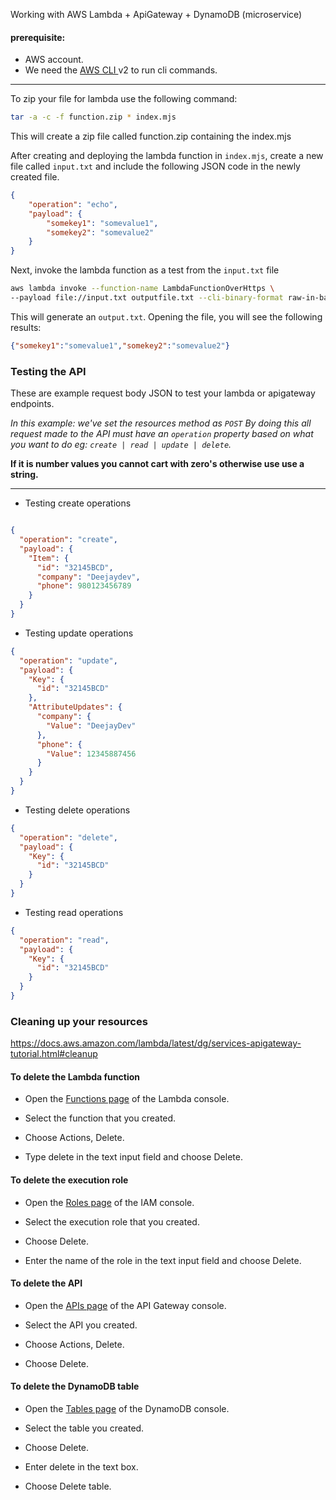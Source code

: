 Working with AWS Lambda + ApiGateway + DynamoDB (microservice)

#### prerequisite:

- AWS account.
- We need the [AWS CLI ](https://docs.aws.amazon.com/cli/latest/userguide/getting-started-install.html) v2 to run cli commands.

---

To zip your file for lambda use the following command:

```bash
tar -a -c -f function.zip * index.mjs
```

This will create a zip file called function.zip containing the index.mjs

After creating and deploying the lambda function in `index.mjs`, create a new file called `input.txt` and include the following JSON code in the newly created file.

```JSON
{
    "operation": "echo",
    "payload": {
        "somekey1": "somevalue1",
        "somekey2": "somevalue2"
    }
}
```

Next, invoke the lambda function as a test from the `input.txt` file

```bash
aws lambda invoke --function-name LambdaFunctionOverHttps \
--payload file://input.txt outputfile.txt --cli-binary-format raw-in-base64-out
```

This will generate an `output.txt`. Opening the file, you will see the following results:

```JSON
{"somekey1":"somevalue1","somekey2":"somevalue2"}
```

### Testing the API

These are example request body JSON to test your lambda or apigateway endpoints.

_In this example: we've set the resources method as `POST` By doing this all request made to the API must have an `operation` property based on what you want to do eg: `create | read | update | delete`._

**If it is number values you cannot cart with zero's otherwise use use a string.**

---

- Testing create operations

```JSON

{
  "operation": "create",
  "payload": {
    "Item": {
      "id": "32145BCD",
      "company": "Deejaydev",
      "phone": 980123456789
    }
  }
}
```

- Testing update operations

```JSON
{
  "operation": "update",
  "payload": {
    "Key": {
      "id": "32145BCD"
    },
    "AttributeUpdates": {
      "company": {
        "Value": "DeejayDev"
      },
      "phone": {
        "Value": 12345887456
      }
    }
  }
}
```

- Testing delete operations

```JSON
{
  "operation": "delete",
  "payload": {
    "Key": {
      "id": "32145BCD"
    }
  }
}
```

- Testing read operations

```JSON
{
  "operation": "read",
  "payload": {
    "Key": {
      "id": "32145BCD"
    }
  }
}
```

### Cleaning up your resources

https://docs.aws.amazon.com/lambda/latest/dg/services-apigateway-tutorial.html#cleanup

#### To delete the Lambda function

- Open the [Functions page](https://console.aws.amazon.com/lambda/home#/functions) of the Lambda console.

- Select the function that you created.

- Choose Actions, Delete.

- Type delete in the text input field and choose Delete.

#### To delete the execution role

- Open the [Roles page](https://console.aws.amazon.com/iam/home#/roles) of the IAM console.

- Select the execution role that you created.

- Choose Delete.

- Enter the name of the role in the text input field and choose Delete.

#### To delete the API

- Open the [APIs page](https://console.aws.amazon.com/apigateway/main/apis) of the API Gateway console.

- Select the API you created.

- Choose Actions, Delete.

- Choose Delete.

#### To delete the DynamoDB table

- Open the [Tables page](https://console.aws.amazon.com/dynamodb/home#tables:) of the DynamoDB console.

- Select the table you created.

- Choose Delete.

- Enter delete in the text box.

- Choose Delete table.
